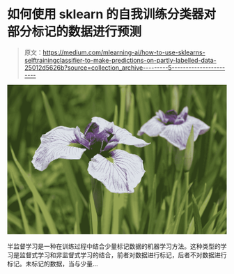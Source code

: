 # 如何使用 sklearn 的自我训练分类器对部分标记的数据进行预测

> 原文：<https://medium.com/mlearning-ai/how-to-use-sklearns-selftrainingclassifier-to-make-predictions-on-partly-labelled-data-25012d5626b?source=collection_archive---------5----------------------->

![](img/38770af81a9e2880720944b28e68eb2d.png)

半监督学习是一种在训练过程中结合少量标记数据的机器学习方法。这种类型的学习是监督式学习和非监督式学习的结合，前者对数据进行标记，后者不对数据进行标记。未标记的数据，当与少量…